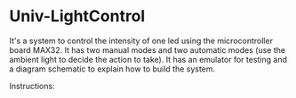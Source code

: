 # Univ-LightControl

It's a system to control the intensity of one led using the microcontroller board MAX32. It has two manual modes and two automatic modes (use the ambient light to decide the action to take). It has an emulator for testing and a diagram schematic to explain how to build the system.

Instructions:


